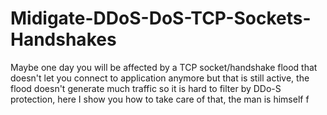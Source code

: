 # Midigate-DDoS-DoS-TCP-Sockets-Handshakes
Maybe one day you will be affected by a TCP socket/handshake flood that doesn't let you connect to application anymore but that is still active, the flood doesn't generate much traffic so it is hard to filter by DDo-S protection, here I show you how to take care of that, the man is himself
f
